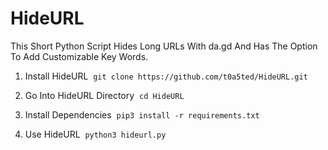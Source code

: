# HideURL
This Short Python Script Hides Long URLs With da.gd And Has The Option To Add Customizable Key Words.

1. Install HideURL
‎
```git clone https://github.com/t0a5ted/HideURL.git```

2. Go Into HideURL Directory
‎
```cd HideURL```

3. Install Dependencies
‎
```pip3 install -r requirements.txt```

4. Use HideURL
‎
```python3 hideurl.py```


